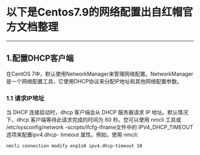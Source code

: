# 以下是Centos7.9的网络配置出自红帽官方文档整理


-----

## 1.配置DHCP客户端

在CentOS 7中，默认使用NetworkManager来管理网络配置。NetworkManager是一个网络配置工具，它使用DHCP协议来分配IP地址和其他网络配置参数。

### 1.1 请求IP地址
当 DHCP 连接启动时，dhcp 客户端会从 DHCP 服务器请求 IP 地址。默认情况下，dhcp 客户端等待此请求完成的时间为 60 秒。您可以使用 nmcli 工具或 /etc/sysconfig/network -scripts/ifcfg-ifname文件中的 IPV4_DHCP_TIMEOUT 选项来配置ipv4.dhcp- timeout 属性。例如，使用 nmcli:
```
nmcli connection modify enp1s0 ipv4.dhcp-timeout 10
```
